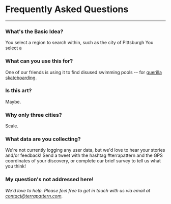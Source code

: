# Frequently Asked Questions

---

### What's the Basic Idea? 

You select a region to search within, such as the city of Pittsburgh
You select a 


### What can you use this for? 

One of our friends is using it to find disused swimming pools -- for [guerilla skateboarding](http://www.epictv.com/media/podcast/inside-californias-guerrilla-pool-skate-scene-%7C-pool-nation-ep-1/600243). 


### Is this art? 

Maybe.

### Why only three cities? 

Scale. 

### What data are you collecting? 

We're not currently logging any user data, but we'd love to hear your stories and/or feedback! Send a tweet with the hashtag #terrapattern and the GPS coordinates of your discovery, or complete our brief survey to tell us what you think!

### My question's not addressed here!

*We'd love to help. Please feel free to get in touch with us via email at [contact@terrapattern.com](mailto:contact@terrapattern.com).*

